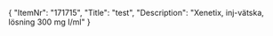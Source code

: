 {
  "ItemNr": "171715",
  "Title": "test",
  "Description": "Xenetix, inj-vätska, lösning 300 mg I/ml"
}